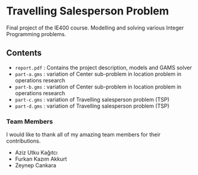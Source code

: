 # Travelling Salesperson Problem

Final project of the IE400 course. Modelling and solving various Integer Programming problems.

## Contents

- `report.pdf` : Contains the project description, models and GAMS solver
- `part-a.gms` : variation of Center sub-problem in location problem in operations research
- `part-b.gms` : variation of Center sub-problem in location problem in operations research
- `part-c.gms` : variation of Travelling salesperson problem (TSP)
- `part-d.gms` : variation of Travelling salesperson problem (TSP)


### Team Members

I would like to thank all of my amazing team members for their contributions.

- Aziz Utku Kağıtcı
- Furkan Kazım Akkurt
- Zeynep Cankara